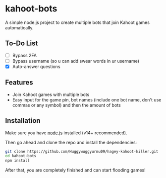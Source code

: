 # kahoot-bots
A simple node.js project to create multiple bots that join Kahoot games automatically.

## To-Do List
- [ ] Bypass 2FA
- [ ] Bypass username (so u can add swear words in ur username)
- [x] Auto-answer questions

## Features

- Join Kahoot games with multiple bots
- Easy input for the game pin, bot names (include one bot name, don't use commas or any symbol) and then the amount of bots

## Installation

Make sure you have [node.js](https://nodejs.org/) installed (v14+ recommended).

Then go ahead and clone the repo and install the dependencies:
```bash
git clone https://github.com/Huggywuggyurmu09/hagey-kahoot-killer.git
cd kahoot-bots
npm install
```

After that, you are completely finished and can start flooding games!
